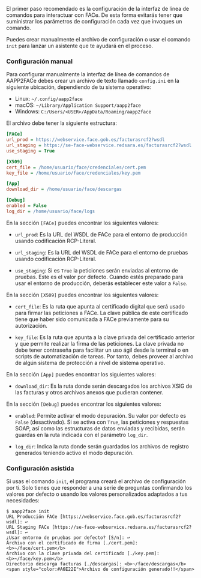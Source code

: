 El primer paso recomendado es la configuración de la interfaz de línea
de comandos para interactuar con FACe. De esta forma evitarás tener que
suministrar los parámetros de configuración cada vez que invoques un
comando.

Puedes crear manualmente el archivo de configuración o usar el comando
`init` para lanzar un asistente que te ayudará en el proceso.

### Configuración manual

Para configurar manualmente la interfaz de línea de comandos de
AAPP2FACe debes crear un archivo de texto llamado `config.ini` en la
siguiente ubicación, dependiendo de tu sistema operativo:

- Linux: `~/.config/aapp2face`
- macOS: `~/Library/Application Support/aapp2face`
- Windows: `C:/Users/<USER>/AppData/Roaming/aapp2face`

El archivo debe tener la siguiente estructura:

```ini
[FACe]
url_prod = https://webservice.face.gob.es/facturasrcf2?wsdl
url_staging = https://se-face-webservice.redsara.es/facturasrcf2?wsdl
use_staging = True

[X509]
cert_file = /home/usuario/face/credenciales/cert.pem
key_file = /home/usuario/face/credenciales/key.pem

[App]
download_dir = /home/usuario/face/descargas

[Debug]
enabled = False
log_dir = /home/usuario/face/logs
```

En la sección `[FACe]` puedes encontrar los siguientes valores:

- `url_prod`: Es la URL del WSDL de FACe para el entorno de producción
  usando codificación RCP-Literal.

- `url_staging`: Es la URL del WSDL de FACe para el entorno de pruebas
  usando codificación RCP-Literal.

- `use_staging`: Si es `True` la peticiones serán enviadas al entorno de
  pruebas. Este es el valor por defecto. Cuando estés preparado para
  usar el entorno de producción, deberás establecer este valor a
  `False`.

En la sección `[X509]` puedes encontrar los siguientes valores:

- `cert_file`: Es la ruta que apunta al certificado digital que será
  usado para firmar las peticiones a FACe. La clave pública de este
  certificado tiene que haber sido comunicada a FACe previamente para su
  autorización.

- `key_file`: Es la ruta que apunta a la clave privada del certificado
  anterior y que permite realizar la firma de las peticiones. La clave
  privada no debe tener contraseña para facilitar un uso ágil desde la
  terminal o en scripts de automatización de tareas. Por tanto, debes
  proveer al archivo de algún sistema de protección a nivel de sistema
  operativo.

En la sección `[App]` puedes encontrar los siguientes valores:

- `download_dir`: Es la ruta donde serán descargados los archivos XSIG
  de las facturas y otros archivos anexos que pudieran contener.

En la sección `[Debug]` puedes encontrar los siguientes valores:

- `enabled`: Permite activar el modo depuración. Su valor por defecto es
  `False` (desactivado). Si se activa con `True`, las peticiones y
  respuestas SOAP, así como las estructuras de datos enviadas y
  recibidas, serán guardas en la ruta indicada con el parámetro
  `log_dir`.

- `log_dir`: Indica la ruta donde serán guardados los archivos de
  registro generados teniendo activo el modo depuración.


### Configuración asistida

Si usas el comando `init`, el programa creará el archivo de
configuración por ti. Solo tienes que responder a una serie de preguntas
confirmando los valores por defecto o usando los valores personalizados
adaptados a tus necesidades:

<div class="termy">

```console
$ aapp2face init
URL Producción FACe [https://webservice.face.gob.es/facturasrcf2?wsdl]: ↩
URL Staging FACe [https://se-face-webservice.redsara.es/facturasrcf2?wsdl]: ↩
¿Usar entorno de pruebas por defecto? [S/n]: ↩
Archivo con el certificado de firma [./cert.pem]: <b>~/face/cert.pem</b>
Archivo con la clave privada del certificado [./key.pem]: <b>~/face/key.pem</b>
Directorio descarga facturas [./descargas]: <b>~/face/descargas</b>
<span style="color:#A6E22E">Archivo de configuración generado!!</span>
```

</div>
